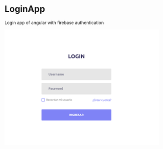 # LoginApp
Login app of angular with firebase authentication

![](https://github.com/Klerith/angular-login-demoapp/blob/master/src/assets/images/demo.png?raw=true)